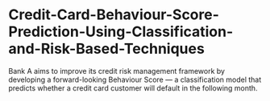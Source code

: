# Credit-Card-Behaviour-Score-Prediction-Using-Classification-and-Risk-Based-Techniques
Bank A aims to improve its credit risk management framework by developing a forward-looking Behaviour Score — a classification model that predicts whether a credit card customer will default in the following month. 
